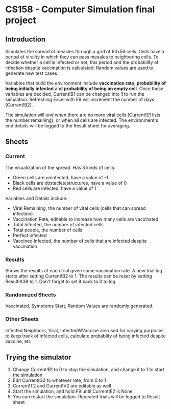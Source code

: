 #  CS158 - Computer Simulation final project
## Introduction
Simulates the spread of measles through a grid of 60x56 cells. Cells have a period of virality in which they can pass measles to neighboring cells. To decide whether a cell is infected or not, this period and the probability of infection despite vaccination is calculated. Random values are used to generate new test cases.

Variables that build the environment include **vaccination rate**, **probability of being initially infected** and **probability of being an empty cell**. Once these variables are decided, Current!B1 can be changed into **1** to run the simulation. Refreshing Excel with F9 will increment the number of days (Current!B2).

The simulation will end when there are no more viral cells (Current!E1 lists the number remaining), or when all cells are infected. The environment's end details will be logged to the Result sheet for averaging.

## Sheets
### Current
The visualization of the spread. Has 3 kinds of cells:
- Green cells are uninfected, have a value of -1
- Black cells are obstacles/structures, have a value of 0
- Red cells are infected, have a value of 1

Variables and Details include:
- Viral Remaining, the number of viral cells (cells that can spread infection)
- Vaccination Rate, editable to increase how many cells are vaccinated
- Total Infected, the number of infected cells
- Total people, the number of cells
- Perfect infected
- Vaccined Infected, the number of cells that are infected despite vaccination

### Results
Shows the results of each trial given some vaccination rate. A new trial log starts after setting Current!B2 to 1.
The results can be reset by setting Result!A38 to 1. Don't forget to set it back to 0 to log. 

### Randomized Sheets
Vaccinated, Symptoms Start, Random Values are randomly generated. 

### Other Sheets
Infected Neighbors, Viral, InfectedWVaccine are used for varying purposes, to keep track of infected cells, calculate probablity of being infected despite vaccine, etc

## Trying the simulator
1. Change Current!B1 to 0 to stop the simulation, and change it to 1 to start the simulation
2. Edit Current!G2 to whatever rate, from 0 to 1
3. Current!T2 and Current!V2 are editable as well
4. Start the simulation, and hold F9 until Current!E2 is None
5. You can restart the simulation. Repeated trials will be logged to Result sheet